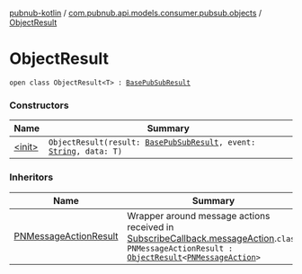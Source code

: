 [pubnub-kotlin](../../index.md) / [com.pubnub.api.models.consumer.pubsub.objects](../index.md) / [ObjectResult](./index.md)

# ObjectResult

`open class ObjectResult<T> : `[`BasePubSubResult`](../../com.pubnub.api.models.consumer.pubsub/-base-pub-sub-result/index.md)

### Constructors

| Name | Summary |
|---|---|
| [&lt;init&gt;](-init-.md) | `ObjectResult(result: `[`BasePubSubResult`](../../com.pubnub.api.models.consumer.pubsub/-base-pub-sub-result/index.md)`, event: `[`String`](https://kotlinlang.org/api/latest/jvm/stdlib/kotlin/-string/index.html)`, data: T)` |

### Inheritors

| Name | Summary |
|---|---|
| [PNMessageActionResult](../../com.pubnub.api.models.consumer.pubsub.message_actions/-p-n-message-action-result/index.md) | Wrapper around message actions received in [SubscribeCallback.messageAction](../../com.pubnub.api.callbacks/-subscribe-callback/message-action.md).`class PNMessageActionResult : `[`ObjectResult`](./index.md)`<`[`PNMessageAction`](../../com.pubnub.api.models.consumer.message_actions/-p-n-message-action/index.md)`>` |
